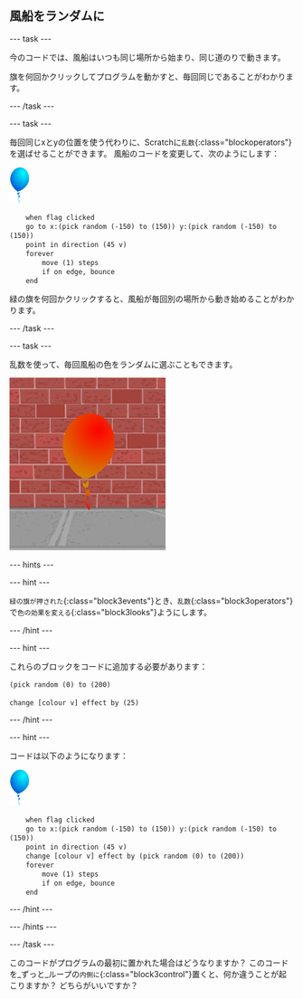 ## 風船をランダムに

--- task ---

今のコードでは、風船はいつも同じ場所から始まり、同じ道のりで動きます。

旗を何回かクリックしてプログラムを動かすと、毎回同じであることがわかります。

--- /task ---

--- task ---

毎回同じxとyの位置を使う代わりに、Scratchに`乱数`{:class="blockoperators"}を選ばせることができます。 風船のコードを変更して、次のようにします：

![風船のスプライト](images/balloon-sprite.png)

```blocks3
    when flag clicked
    go to x:(pick random (-150) to (150)) y:(pick random (-150) to (150))
    point in direction (45 v)
    forever
        move (1) steps
        if on edge, bounce
    end
```

緑の旗を何回かクリックすると、風船が毎回別の場所から動き始めることがわかります。

--- /task ---

--- task ---

乱数を使って、毎回風船の色をランダムに選ぶこともできます。

![赤い風船のスプライト](images/balloons-colour.png)

--- hints ---


--- hint ---

`緑の旗が押された`{:class="block3events"}とき、`乱数`{:class="block3operators"}で`色の効果を変える`{:class="block3looks"}ようにします。

--- /hint ---

--- hint ---

これらのブロックをコードに追加する必要があります：

```blocks3
(pick random (0) to (200)

change [colour v] effect by (25)
```

--- /hint ---

--- hint ---

コードは以下のようになります：

![風船のスプライト](images/balloon-sprite.png)

```blocks3
    when flag clicked
    go to x:(pick random (-150) to (150)) y:(pick random (-150) to (150))
    point in direction (45 v)
    change [colour v] effect by (pick random (0) to (200))
    forever
        move (1) steps
        if on edge, bounce
    end
```

--- /hint ---


--- /hints ---

--- /task ---

このコードがプログラムの最初に置かれた場合はどうなりますか？ このコードを_ずっと_ループの`内側に`{:class="block3control"}置くと、何か違うことが起こりますか？ どちらがいいですか？

